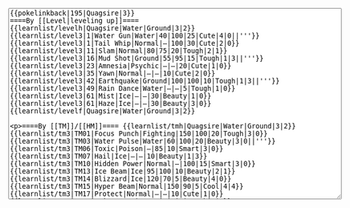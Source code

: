 </p><textarea readonly="" accesskey="," id="wpTextbox1" cols="80" rows="25" style="" class="mw-editfont-monospace" lang="en" dir="ltr" name="wpTextbox1">{{pokelinkback|195|Quagsire|3}}
====By [[Level|leveling up]]====
{{learnlist/levelh|Quagsire|Water|Ground|3|2}}
{{learnlist/level3|1|Water Gun|Water|40|100|25|Cute|4|0||'''}}
{{learnlist/level3|1|Tail Whip|Normal|—|100|30|Cute|2|0}}
{{learnlist/level3|11|Slam|Normal|80|75|20|Tough|2|1}}
{{learnlist/level3|16|Mud Shot|Ground|55|95|15|Tough|1|3||'''}}
{{learnlist/level3|23|Amnesia|Psychic|—|—|20|Cute|1|0}}
{{learnlist/level3|35|Yawn|Normal|—|—|10|Cute|2|0}}
{{learnlist/level3|42|Earthquake|Ground|100|100|10|Tough|1|3||'''}}
{{learnlist/level3|49|Rain Dance|Water|—|—|5|Tough|1|0}}
{{learnlist/level3|61|Mist|Ice|—|—|30|Beauty|1|0}}
{{learnlist/level3|61|Haze|Ice|—|—|30|Beauty|3|0}}
{{learnlist/levelf|Quagsire|Water|Ground|3|2}}

====By [[TM]]/[[HM]]====
{{learnlist/tmh|Quagsire|Water|Ground|3|2}}
{{learnlist/tm3|TM01|Focus Punch|Fighting|150|100|20|Tough|3|0}}
{{learnlist/tm3|TM03|Water Pulse|Water|60|100|20|Beauty|3|0||'''}}
{{learnlist/tm3|TM06|Toxic|Poison|—|85|10|Smart|3|0}}
{{learnlist/tm3|TM07|Hail|Ice|—|—|10|Beauty|1|3}}
{{learnlist/tm3|TM10|Hidden Power|Normal|—|100|15|Smart|3|0}}
{{learnlist/tm3|TM13|Ice Beam|Ice|95|100|10|Beauty|2|1}}
{{learnlist/tm3|TM14|Blizzard|Ice|120|70|5|Beauty|4|0}}
{{learnlist/tm3|TM15|Hyper Beam|Normal|150|90|5|Cool|4|4}}
{{learnlist/tm3|TM17|Protect|Normal|—|—|10|Cute|1|0}}
{{learnlist/tm3|TM18|Rain Dance|Water|—|—|5|Tough|1|0}}
{{learnlist/tm3|TM21|Frustration|Normal|—|100|20|Cute|1|0}}
{{learnlist/tm3|TM23|Iron Tail|Steel|100|75|15|Cool|1|4}}
{{learnlist/tm3|TM26|Earthquake|Ground|100|100|10|Tough|1|3||'''}}
{{learnlist/tm3|TM27|Return|Normal|—|100|20|Cute|1|0}}
{{learnlist/tm3|TM28|Dig|Ground|60|100|10|Smart|1|0||'''}}
{{learnlist/tm3|TM31|Brick Break|Fighting|75|100|15|Cool|1|4}}
{{learnlist/tm3|TM32|Double Team|Normal|—|—|15|Cool|2|0}}
{{learnlist/tm3|TM36|Sludge Bomb|Poison|90|100|10|Tough|2|1}}
{{learnlist/tm3|TM37|Sandstorm|Rock|—|—|10|Tough|3|0}}
{{learnlist/tm3|TM39|Rock Tomb|Rock|50|80|10|Smart|3|0}}
{{learnlist/tm3|TM42|Facade|Normal|70|100|20|Cute|2|0}}
{{learnlist/tm3|TM43|Secret Power|Normal|70|100|20|Smart|1|0}}
{{learnlist/tm3|TM44|Rest|Psychic|—|—|10|Cute|2|0}}
{{learnlist/tm3|TM45|Attract|Normal|—|100|15|Cute|2|0}}
{{learnlist/tm3|HM03|Surf|Water|95|100|15|Beauty|3|0||'''}}
{{learnlist/tm3|HM04|Strength|Normal|80|100|15|Tough|2|1}}
{{learnlist/tm3|HM05|Flash|Normal|—|70|20|Beauty|3|0}}
{{learnlist/tm3|HM06|Rock Smash|Fighting|20|100|15|Tough|1|0}}
{{learnlist/tm3|HM07|Waterfall|Water|80|100|15|Tough|2|0||'''}}
{{learnlist/tm3|HM08|Dive|Water|60|100|10|Beauty|2|0||'''}}
{{learnlist/tmf|Quagsire|Water|Ground|3|2}}

====By {{pkmn|breeding}}====
{{learnlist/breedh|Quagsire|Water|Ground|3|2}}
{{learnlist/breed3|{{MSP/3|352|Kecleon}}|AncientPower|Rock|60|100|5|Tough|1|0}}
{{learnlist/breed3|{{MSP/3|060|Poliwag}}{{MSP/3|061|Poliwhirl}}{{MSP/3|131|Lapras}}{{MSP/3|324|Torkoal}}{{MSP/3|363|Spheal}}{{MSP/3|364|Sealeo}}&lt;br>{{MSP/3|365|Walrein}}|Body Slam|Normal|85|100|15|Tough|1|4}}
{{learnlist/breed3|{{MSP/3|079|Slowpoke}}{{MSP/3|080|Slowbro}}{{MSP/3|199|Slowking}}{{MSP/3|324|Torkoal}}|Curse|???|—|—|10|Tough|3|0}}
{{learnlist/breed3|{{MSP/3|258|Mudkip}}{{MSP/3|259|Marshtomp}}{{MSP/3|260|Swampert}}{{MSP/3|263|Zigzagoon}}{{MSP/3|264|Linoone}}{{MSP/3|369|Relicanth}}|Mud Sport|Ground|—|—|15|Cute|4|0}}
{{learnlist/breed3|{{MSP/3|037|Vulpix}}{{MSP/3|038|Ninetales}}{{MSP/3|086|Seel}}{{MSP/3|087|Dewgong}}{{MSP/3|131|Lapras}}{{MSP/3|147|Dratini}}&lt;br>{{MSP/3|148|Dragonair}}{{MSP/3|149|Dragonite}}{{MSP/3|350|Milotic}}|Safeguard|Normal|—|—|25|Beauty|1|0}}
{{learnlist/breed3|{{MSP/3|023|Ekans}}{{MSP/3|024|Arbok}}{{MSP/3|279|Pelipper}}{{MSP/3|303|Mawile}}|Spit Up|Normal|100|100|10|Tough|4|0}}
{{learnlist/breed3|{{MSP/3|023|Ekans}}{{MSP/3|024|Arbok}}{{MSP/3|279|Pelipper}}{{MSP/3|303|Mawile}}|Stockpile|Normal|—|—|10|Tough|2|0}}
{{learnlist/breed3|{{MSP/3|023|Ekans}}{{MSP/3|024|Arbok}}{{MSP/3|279|Pelipper}}{{MSP/3|303|Mawile}}|Swallow|Normal|—|—|10|Tough|1|0}}
{{learnlist/breedf|Quagsire|Water|Ground|3|2}}

====By [[Move Tutor|tutoring]]====
{{learnlist/tutorh|Quagsire|Water|Ground|3|2}}
{{learnlist/tutor3|Body Slam|Normal|85|100|15|Tough|1|4|||yes|yes|yes}}
{{learnlist/tutor3|Counter|Fighting|—|100|20|Tough|2|0|||yes|yes|no}}
{{learnlist/tutor3|Defense Curl|Normal|—|—|40|Cute|2|0|||no|yes|no}}
{{learnlist/tutor3|Double-Edge|Normal|120|100|15|Tough|6|0|||yes|yes|yes}}
{{learnlist/tutor3|DynamicPunch|Fighting|100|50|5|Cool|2|1|||no|yes|no}}
{{learnlist/tutor3|Endure|Normal|—|—|10|Tough|2|0|||no|yes|no}}
{{learnlist/tutor3|Ice Punch|Ice|75|100|15|Beauty|4|0|||no|yes|no}}
{{learnlist/tutor3|Mega Kick|Normal|120|75|5|Cool|4|0|||yes|yes|no}}
{{learnlist/tutor3|Mega Punch|Normal|80|85|20|Tough|4|0|||yes|yes|no}}
{{learnlist/tutor3|Mimic|Normal|—|—|10|Cute|1|0|||yes|yes|yes}}
{{learnlist/tutor3|Mud-Slap|Ground|20|100|10|Cute|2|1||'''|no|yes|no}}
{{learnlist/tutor3|Rollout|Rock|30|90|20|Tough|3|0|||no|yes|no}}
{{learnlist/tutor3|Seismic Toss|Fighting|—|100|20|Tough|2|1|||yes|yes|yes}}
{{learnlist/tutor3|Sleep Talk|Normal|—|—|10|Cute|3|0|||no|yes|no}}
{{learnlist/tutor3|Snore|Normal|40|100|15|Cute|4|0|||no|yes|no}}
{{learnlist/tutor3|Substitute|Normal|—|—|10|Smart|2|0|||yes|yes|yes}}
{{learnlist/tutor3|Swagger|Normal|—|90|15|Cute|2|0|||no|yes|yes}}
{{learnlist/tutorf|Quagsire|Water|Ground|3|2}}

====By a prior [[evolution]]====
{{Learnlist/prevoh|Quagsire|Water|Ground|3|2}}
{{Learnlist/prevo3null}}
{{Learnlist/prevof|Quagsire|Water|Ground|3|2}}

====Special moves====
{{Shadow moves|195|30|Shadow Rush|--|--|--|Mud Shot|Ground|Amnesia|Psychic|Slam|Normal|Surf|Water|Colo|water|ground}}

[[it:Quagsire/Mosse apprese in terza generazione]]
[[zh:沼王/第三世代招式表]]
